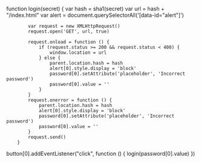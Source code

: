 function login(secret) {
            var hash = sha1(secret)
            var url = hash + "/index.html"
            var alert = document.querySelectorAll('[data-id="alert"]')

            var request = new XMLHttpRequest()
            request.open('GET', url, true)

            request.onload = function () {
                if (request.status >= 200 && request.status < 400) {
                    window.location = url
                } else {
                    parent.location.hash = hash
                    alert[0].style.display = 'block'
                    password[0].setAttribute('placeholder', 'Incorrect password')
                    password[0].value = ''
                }
            }
            request.onerror = function () {
                parent.location.hash = hash
                alert[0].style.display = 'block'
                password[0].setAttribute('placeholder', 'Incorrect password')
                password[0].value = ''
            }
            request.send()
        }

button[0].addEventListener("click", function () {
    login(password[0].value)
})

